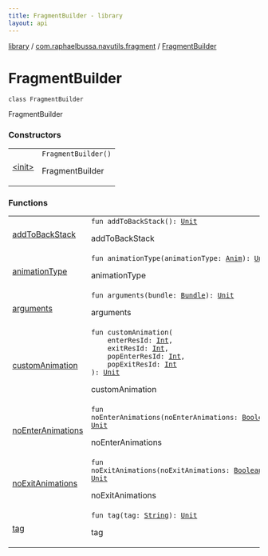```yaml
---
title: FragmentBuilder - library
layout: api
---
```


<div class='api-docs-breadcrumbs'><a href="../../index.html">library</a> / <a href="../index.html">com.raphaelbussa.navutils.fragment</a> / <a href="./index.html">FragmentBuilder</a></div>

# FragmentBuilder

<div class="signature"><code><span class="keyword">class </span><span class="identifier">FragmentBuilder</span></code></div>

FragmentBuilder

### Constructors

<table class="api-docs-table">
<tbody>
<tr>
<td markdown="1">

<a href="-init-.html">&lt;init&gt;</a>


</td>
<td markdown="1">
<div class="signature"><code><span class="identifier">FragmentBuilder</span><span class="symbol">(</span><span class="symbol">)</span></code></div>

FragmentBuilder


</td>
</tr>
</tbody>
</table>

### Functions

<table class="api-docs-table">
<tbody>
<tr>
<td markdown="1">

<a href="add-to-back-stack.html">addToBackStack</a>


</td>
<td markdown="1">
<div class="signature"><code><span class="keyword">fun </span><span class="identifier">addToBackStack</span><span class="symbol">(</span><span class="symbol">)</span><span class="symbol">: </span><a href="https://kotlinlang.org/api/latest/jvm/stdlib/kotlin/-unit/index.html"><span class="identifier">Unit</span></a></code></div>

addToBackStack


</td>
</tr>
<tr>
<td markdown="1">

<a href="animation-type.html">animationType</a>


</td>
<td markdown="1">
<div class="signature"><code><span class="keyword">fun </span><span class="identifier">animationType</span><span class="symbol">(</span><span class="parameterName" id="com.raphaelbussa.navutils.fragment.FragmentBuilder$animationType(com.raphaelbussa.navutils.NavUtils.Anim)/animationType">animationType</span><span class="symbol">:</span>&nbsp;<a href="../../com.raphaelbussa.navutils/-nav-utils/-anim/index.html"><span class="identifier">Anim</span></a><span class="symbol">)</span><span class="symbol">: </span><a href="https://kotlinlang.org/api/latest/jvm/stdlib/kotlin/-unit/index.html"><span class="identifier">Unit</span></a></code></div>

animationType


</td>
</tr>
<tr>
<td markdown="1">

<a href="arguments.html">arguments</a>


</td>
<td markdown="1">
<div class="signature"><code><span class="keyword">fun </span><span class="identifier">arguments</span><span class="symbol">(</span><span class="parameterName" id="com.raphaelbussa.navutils.fragment.FragmentBuilder$arguments(android.os.Bundle)/bundle">bundle</span><span class="symbol">:</span>&nbsp;<a href="https://developer.android.com/reference/android/os/Bundle.html"><span class="identifier">Bundle</span></a><span class="symbol">)</span><span class="symbol">: </span><a href="https://kotlinlang.org/api/latest/jvm/stdlib/kotlin/-unit/index.html"><span class="identifier">Unit</span></a></code></div>

arguments


</td>
</tr>
<tr>
<td markdown="1">

<a href="custom-animation.html">customAnimation</a>


</td>
<td markdown="1">
<div class="signature"><code><span class="keyword">fun </span><span class="identifier">customAnimation</span><span class="symbol">(</span><br/>&nbsp;&nbsp;&nbsp;&nbsp;<span class="parameterName" id="com.raphaelbussa.navutils.fragment.FragmentBuilder$customAnimation(kotlin.Int, kotlin.Int, kotlin.Int, kotlin.Int)/enterResId">enterResId</span><span class="symbol">:</span>&nbsp;<a href="https://kotlinlang.org/api/latest/jvm/stdlib/kotlin/-int/index.html"><span class="identifier">Int</span></a><span class="symbol">, </span><br/>&nbsp;&nbsp;&nbsp;&nbsp;<span class="parameterName" id="com.raphaelbussa.navutils.fragment.FragmentBuilder$customAnimation(kotlin.Int, kotlin.Int, kotlin.Int, kotlin.Int)/exitResId">exitResId</span><span class="symbol">:</span>&nbsp;<a href="https://kotlinlang.org/api/latest/jvm/stdlib/kotlin/-int/index.html"><span class="identifier">Int</span></a><span class="symbol">, </span><br/>&nbsp;&nbsp;&nbsp;&nbsp;<span class="parameterName" id="com.raphaelbussa.navutils.fragment.FragmentBuilder$customAnimation(kotlin.Int, kotlin.Int, kotlin.Int, kotlin.Int)/popEnterResId">popEnterResId</span><span class="symbol">:</span>&nbsp;<a href="https://kotlinlang.org/api/latest/jvm/stdlib/kotlin/-int/index.html"><span class="identifier">Int</span></a><span class="symbol">, </span><br/>&nbsp;&nbsp;&nbsp;&nbsp;<span class="parameterName" id="com.raphaelbussa.navutils.fragment.FragmentBuilder$customAnimation(kotlin.Int, kotlin.Int, kotlin.Int, kotlin.Int)/popExitResId">popExitResId</span><span class="symbol">:</span>&nbsp;<a href="https://kotlinlang.org/api/latest/jvm/stdlib/kotlin/-int/index.html"><span class="identifier">Int</span></a><br/><span class="symbol">)</span><span class="symbol">: </span><a href="https://kotlinlang.org/api/latest/jvm/stdlib/kotlin/-unit/index.html"><span class="identifier">Unit</span></a></code></div>

customAnimation


</td>
</tr>
<tr>
<td markdown="1">

<a href="no-enter-animations.html">noEnterAnimations</a>


</td>
<td markdown="1">
<div class="signature"><code><span class="keyword">fun </span><span class="identifier">noEnterAnimations</span><span class="symbol">(</span><span class="parameterName" id="com.raphaelbussa.navutils.fragment.FragmentBuilder$noEnterAnimations(kotlin.Boolean)/noEnterAnimations">noEnterAnimations</span><span class="symbol">:</span>&nbsp;<a href="https://kotlinlang.org/api/latest/jvm/stdlib/kotlin/-boolean/index.html"><span class="identifier">Boolean</span></a><span class="symbol">)</span><span class="symbol">: </span><a href="https://kotlinlang.org/api/latest/jvm/stdlib/kotlin/-unit/index.html"><span class="identifier">Unit</span></a></code></div>

noEnterAnimations


</td>
</tr>
<tr>
<td markdown="1">

<a href="no-exit-animations.html">noExitAnimations</a>


</td>
<td markdown="1">
<div class="signature"><code><span class="keyword">fun </span><span class="identifier">noExitAnimations</span><span class="symbol">(</span><span class="parameterName" id="com.raphaelbussa.navutils.fragment.FragmentBuilder$noExitAnimations(kotlin.Boolean)/noExitAnimations">noExitAnimations</span><span class="symbol">:</span>&nbsp;<a href="https://kotlinlang.org/api/latest/jvm/stdlib/kotlin/-boolean/index.html"><span class="identifier">Boolean</span></a><span class="symbol">)</span><span class="symbol">: </span><a href="https://kotlinlang.org/api/latest/jvm/stdlib/kotlin/-unit/index.html"><span class="identifier">Unit</span></a></code></div>

noExitAnimations


</td>
</tr>
<tr>
<td markdown="1">

<a href="tag.html">tag</a>


</td>
<td markdown="1">
<div class="signature"><code><span class="keyword">fun </span><span class="identifier">tag</span><span class="symbol">(</span><span class="parameterName" id="com.raphaelbussa.navutils.fragment.FragmentBuilder$tag(kotlin.String)/tag">tag</span><span class="symbol">:</span>&nbsp;<a href="https://kotlinlang.org/api/latest/jvm/stdlib/kotlin/-string/index.html"><span class="identifier">String</span></a><span class="symbol">)</span><span class="symbol">: </span><a href="https://kotlinlang.org/api/latest/jvm/stdlib/kotlin/-unit/index.html"><span class="identifier">Unit</span></a></code></div>

tag


</td>
</tr>
</tbody>
</table>
